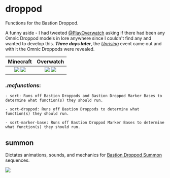 # droppod
Functions for the Bastion Droppod.

A funny aside - I had tweeted [@PlayOverwatch](https://twitter.com/TheAfroOfDoom/status/850838604981174273) asking if there had been any Omnic Droppod models in lore anywhere since I couldn't find any and wanted to develop this.  ***Three days later***, the [*Uprising*](http://overwatch.wikia.com/wiki/Uprising) event came out and with it the Omnic Droppods were revealed.

Minecraft   |   Overwatch
:-------------:|:----------:
![](https://i.imgur.com/OY4xKwV.png) ![](https://i.imgur.com/T5DYIVH.png) | ![](https://cdna.artstation.com/p/assets/images/images/005/556/462/large/hong-chan-lim-droppod-screenshot.jpg?1491937270) ![](http://www.gameinformer.com/cfs-filesystemfile.ashx/__key/CommunityServer-Components-SiteFiles/imagefeed-featured-blizzard2017-overwatch-uprising/Uprising2_2D00_610.jpg)

### *.mcfunction*s:
    - sort: Runs off Bastion Droppods and Bastion Droppod Marker Bases to determine what function(s) they should run.
    
    - sort-droppod: Runs off Bastion Droppods to determine what function(s) they should run.
    
    - sort-marker-base: Runs off Bastion Droppod Marker Bases to determine what function(s) they should run.
    
## summon
Dictates animations, sounds, and mechanics for [Bastion Droppod Summon](https://www.youtube.com/watch?v=zdxBCn-UAFg) sequences.

![](https://media.giphy.com/media/l3mZg2E5ftFj9bWmI/giphy.gif)
